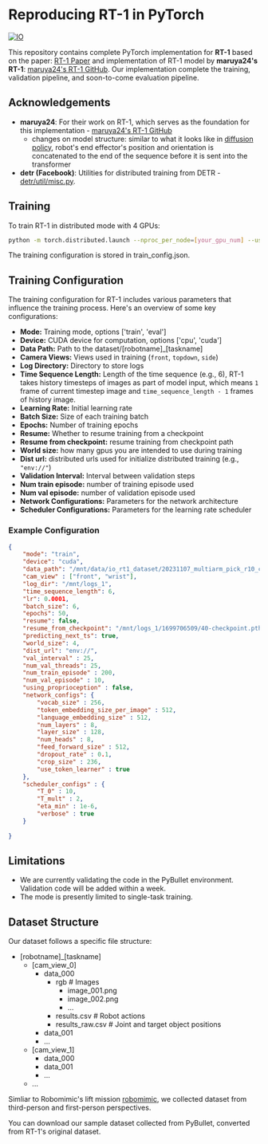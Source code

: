 # Reproducing RT-1 in PyTorch

[![IO](https://img.shields.io/badge/io%20intelligence%20-000000)](https://io-ai.tech)

This repository contains complete PyTorch implementation for **RT-1** based on the paper: [RT-1 Paper](https://arxiv.org/abs/2212.06817) and implementation of RT-1 model by **maruya24's RT-1**: [maruya24's RT-1 GitHub](https://github.com/maruya24/pytorch_robotics_transformer). Our implementation complete the training, validation pipeline, and soon-to-come evaluation pipeline.

## Acknowledgements

- **maruya24**: For their work on RT-1, which serves as the foundation for this implementation - [maruya24's RT-1 GitHub](https://github.com/maruya24/pytorch_robotics_transformer)
    - changes on model structure: similar to what it looks like in [diffusion policy](https://diffusion-policy.cs.columbia.edu/), robot's end effector's position and orientation is concatenated to the end of the sequence before it is sent into the transformer
- **detr (Facebook)**: Utilities for distributed training from DETR - [detr/util/misc.py](https://github.com/facebookresearch/detr/blob/main/util/misc.py).

## Training

To train RT-1 in distributed mode with 4 GPUs:

```bash
python -m torch.distributed.launch --nproc_per_node=[your_gpu_num] --use_env IO_trainer_torch.py
```

The training configuration is stored in train_config.json.

## Training Configuration

The training configuration for RT-1 includes various parameters that influence the training process. Here's an overview of some key configurations:

- **Mode:** Training mode, options ['train', 'eval']
- **Device:** CUDA device for computation, options ['cpu', 'cuda']
- **Data Path:** Path to the dataset/[robotname]_[taskname]
- **Camera Views:** Views used in training (`front`, `topdown`, `side`)
- **Log Directory:** Directory to store logs
- **Time Sequence Length:** Length of the time sequence (e.g., 6), RT-1 takes history timesteps of images as part of model input, which means `1` frame of current timestep image and `time_sequence_length - 1` frames of history image.
- **Learning Rate:** Initial learning rate
- **Batch Size:** Size of each training batch
- **Epochs:** Number of training epochs
- **Resume:** Whether to resume training from a checkpoint
- **Resume from checkpoint:** resume training from checkpoint path
- **World size:** how many gpus you are intended to use during training
- **Dist url:** distributed urls used for initialize distributed training (e.g., `"env://"`)
- **Validation Interval:** Interval between validation steps
- **Num train episode:** number of training episode used
- **Num val episode:** number of validation episode used
- **Network Configurations:** Parameters for the network architecture
- **Scheduler Configurations:** Parameters for the learning rate scheduler

### Example Configuration


```json
{
    "mode": "train",
    "device": "cuda",
    "data_path": "/mnt/data/io_rt1_dataset/20231107_multiarm_pick_r10_cube151212/Panda_pick",
    "cam_view" : ["front", "wrist"],
    "log_dir": "/mnt/logs_1",
    "time_sequence_length": 6,
    "lr": 0.0001,
    "batch_size": 6,
    "epochs": 50,
    "resume": false,
    "resume_from_checkpoint": "/mnt/logs_1/1699706509/40-checkpoint.pth",
    "predicting_next_ts": true,
    "world_size": 4,
    "dist_url": "env://",
    "val_interval" : 25,
    "num_val_threads": 25,
    "num_train_episode" : 200,
    "num_val_episode" : 10,
    "using_proprioception" : false,
    "network_configs": {
        "vocab_size" : 256,
        "token_embedding_size_per_image" : 512,
        "language_embedding_size" : 512,
        "num_layers" : 8,
        "layer_size" : 128,
        "num_heads" : 8,
        "feed_forward_size" : 512,
        "dropout_rate" : 0.1,
        "crop_size" : 236,
        "use_token_learner" : true
    },
    "scheduler_configs" : {
        "T_0" : 10,
        "T_mult" : 2,
        "eta_min" : 1e-6,
        "verbose" : true
    }
    
}

```

## Limitations

- We are currently validating the code in the PyBullet environment. Validation code will be added within a week.
- The mode is presently limited to single-task training.

## Dataset Structure

Our dataset follows a specific file structure:

- [robotname]_[taskname]
  - [cam_view_0]
    - data_000
      - rgb # Images
        - image_001.png
        - image_002.png
        - ...
      - results.csv # Robot actions
      - results_raw.csv # Joint and target object positions
    - data_001
    - ...
  - [cam_view_1]
    - data_000
    - data_001
    - ...
  - ...

Simliar to Robomimic's lift mission [robomimic](https://robomimic.github.io/), we collected dataset from third-person and first-person perspectives.

You can download our sample dataset collected from PyBullet, converted from RT-1's original dataset.


